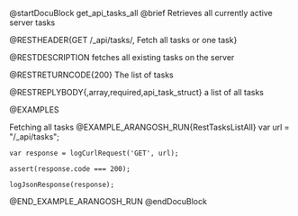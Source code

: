 
@startDocuBlock get_api_tasks_all
@brief Retrieves all currently active server tasks

@RESTHEADER{GET /_api/tasks/, Fetch all tasks or one task}

@RESTDESCRIPTION
fetches all existing tasks on the server

@RESTRETURNCODE{200}
The list of tasks

@RESTREPLYBODY{,array,required,api_task_struct}
a list of all tasks

@EXAMPLES

Fetching all tasks
@EXAMPLE_ARANGOSH_RUN{RestTasksListAll}
    var url = "/_api/tasks";

    var response = logCurlRequest('GET', url);

    assert(response.code === 200);

    logJsonResponse(response);

@END_EXAMPLE_ARANGOSH_RUN
@endDocuBlock

